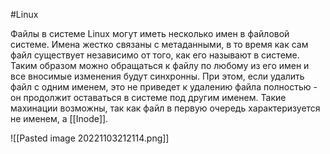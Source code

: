 #Linux 

Файлы в системе Linux могут иметь несколько имен в файловой системе. Имена жестко связаны с метаданными, в то время как сам файл существует независимо от того, как его называют в системе. 
Таким образом можно обращаться к файлу по любому из его имен и все вносимые изменения будут синхронны. При этом, если удалить файл с одним именем, это не приведет к удалению файла полностью - он продолжит оставаться в системе под другим именем.
Такие махинации возможны, так как файл в первую очередь характеризуется не именем, а [[Inode]].

![[Pasted image 20221103212114.png]]